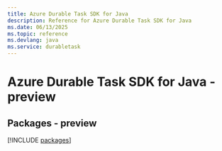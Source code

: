 ```yaml
---
title: Azure Durable Task SDK for Java
description: Reference for Azure Durable Task SDK for Java
ms.date: 06/13/2025
ms.topic: reference
ms.devlang: java
ms.service: durabletask
---
```

# Azure Durable Task SDK for Java - preview
## Packages - preview
[!INCLUDE [packages](durable-task-index.md)]